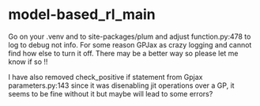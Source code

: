 # model-based_rl_main

Go on your .venv and to site-packages/plum and adjust function.py:478 to log to debug not info.
For some reason GPJax as crazy logging and cannot find how else to turn it off. There may be a better way so please let 
me know if so !! 

I have also removed check_positive if statement from Gpjax parameters.py:143 since it was disenabling jit operations 
over a GP, it seems to be fine without it but maybe will lead to some errors?